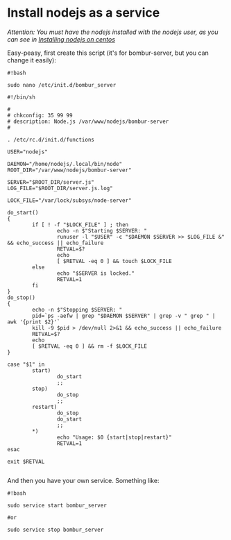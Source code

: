 # Install nodejs as a service #

*Attention: You must have the nodejs installed with the nodejs user, as you can see in [Installing nodejs on centos](nodejs)*


Easy-peasy, first create this script (it's for bombur-server, but you can change it easily):


```
#!bash

sudo nano /etc/init.d/bombur_server
```

```
#!/bin/sh

#
# chkconfig: 35 99 99
# description: Node.js /var/www/nodejs/bombur-server
#

. /etc/rc.d/init.d/functions

USER="nodejs"

DAEMON="/home/nodejs/.local/bin/node"
ROOT_DIR="/var/www/nodejs/bombur-server"

SERVER="$ROOT_DIR/server.js"
LOG_FILE="$ROOT_DIR/server.js.log"

LOCK_FILE="/var/lock/subsys/node-server"
 
do_start()
{
        if [ ! -f "$LOCK_FILE" ] ; then
                echo -n $"Starting $SERVER: "
                runuser -l "$USER" -c "$DAEMON $SERVER >> $LOG_FILE &" && echo_success || echo_failure
                RETVAL=$?
                echo
                [ $RETVAL -eq 0 ] && touch $LOCK_FILE
        else
                echo "$SERVER is locked."
                RETVAL=1
        fi
}
do_stop()
{
        echo -n $"Stopping $SERVER: "
        pid=`ps -aefw | grep "$DAEMON $SERVER" | grep -v " grep " | awk '{print $2}'`
        kill -9 $pid > /dev/null 2>&1 && echo_success || echo_failure
        RETVAL=$?
        echo
        [ $RETVAL -eq 0 ] && rm -f $LOCK_FILE
}
 
case "$1" in
        start)
                do_start
                ;;
        stop)
                do_stop
                ;;
        restart)
                do_stop
                do_start
                ;;
        *)
                echo "Usage: $0 {start|stop|restart}"
                RETVAL=1
esac
 
exit $RETVAL


```

And then you have your own service. Something like:


```
#!bash

sudo service start bombur_server

#or 

sudo service stop bombur_server
```

